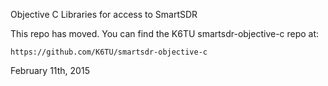 Objective C Libraries for access to SmartSDR

This repo has moved.  You can find the K6TU smartsdr-objective-c repo at:

	https://github.com/K6TU/smartsdr-objective-c

February 11th, 2015
